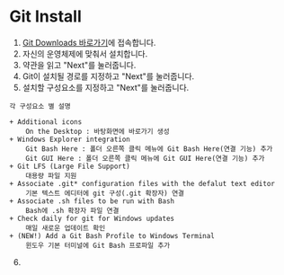 # Git Install
1. [Git Downloads 바로가기](https://git-scm.com/downloads)에 접속합니다.
2. 자신의 운영체제에 맞춰서 설치합니다.
3. 약관을 읽고 "Next"를 눌러줍니다.
4. Git이 설치될 경로를 지정하고 "Next"를 눌러줍니다.
5. 설치할 구성요소를 지정하고 "Next"를 눌러줍니다.
```
각 구성요소 별 설명

+ Additional icons
    On the Desktop : 바탕화면에 바로가기 생성
+ Windows Explorer integration
    Git Bash Here : 폴더 오른쪽 클릭 메뉴에 Git Bash Here(연결 기능) 추가
    Git GUI Here : 폴더 오른쪽 클릭 메뉴에 Git GUI Here(연결 기능) 추가
+ Git LFS (Large File Support)
    대용량 파일 지원
+ Associate .git* configuration files with the defalut text editor
    기본 텍스트 에디터에 git 구성(.git 확장자) 연결
+ Associate .sh files to be run with Bash
    Bash에 .sh 확장자 파일 연결
+ Check daily for git for Windows updates
    매일 새로운 업데이트 확인
+ (NEW!) Add a Git Bash Profile to Windows Terminal
    윈도우 기본 터미널에 Git Bash 프로파일 추가
```
6. 
